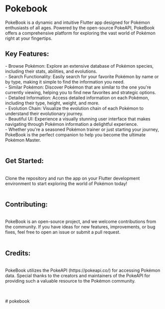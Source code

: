 <h1>Pokebook</h1>
PokeBook is a dynamic and intuitive Flutter app designed for Pokémon enthusiasts of all ages. Powered by the open-source PokeAPI, PokeBook offers a comprehensive platform for exploring the vast world of Pokémon right at your fingertips.  
 <br />
<h2>Key Features:</h2>   
- Browse Pokémon: Explore an extensive database of Pokémon species, including their stats, abilities, and evolutions.  <br />
- Search Functionality: Easily search for your favorite Pokémon by name or by type, making it simple to find the information you need.<br />  
- Similar Pokémon: Discover Pokémon that are similar to the one you're currently viewing, helping you to find new favorites and strategic options.<br />  
- Detailed Information: Access detailed information on each Pokémon, including their type, height, weight, and more.  <br />
- Evolution Chain: Visualize the evolution chain of each Pokémon to understand their evolutionary journey.  <br />
- Beautiful UI: Experience a visually stunning user interface that makes navigating through Pokémon information a delightful experience.<br />  
- Whether you're a seasoned Pokémon trainer or just starting your journey, PokeBook is the perfect companion to help you become the ultimate Pokémon Master.<br />  
<br /> 
<h2>Get Started:</h2><br />   
Clone the repository and run the app on your Flutter development environment to start exploring the world of Pokémon today!  <br />
 <br />
<h2>Contributing:</h2>   <br />
PokeBook is an open-source project, and we welcome contributions from the community. If you have ideas for new features, improvements, or bug fixes, feel free to open an issue or submit a pull request.  
 <br /> <br />
<h2>Credits:</h2>   <br />
PokeBook utilizes the PokeAPI (https://pokeapi.co/) for accessing Pokémon data. Special thanks to the creators and maintainers of the PokeAPI for providing such a valuable resource to the Pokémon community.  

 <br /> <br />
#   p o k e b o o k 
 
 
